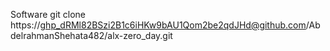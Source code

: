 Software git clone https://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@github.com/AbdelrahmanShehata482/alx-zero_day.git
